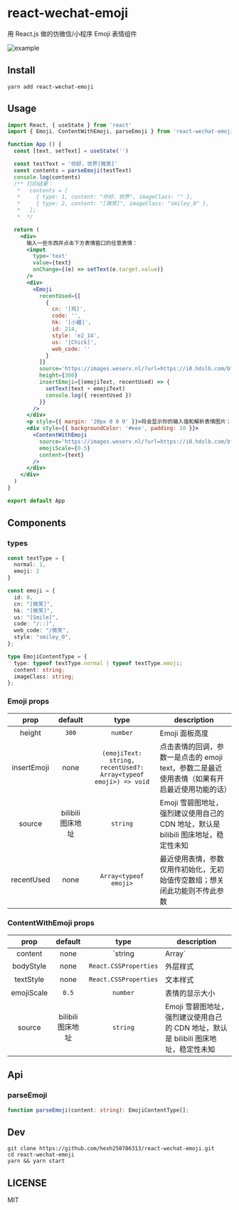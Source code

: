 # react-wechat-emoji

用 React.js 做的仿微信/小程序 Emoji 表情组件

![example](https://images.weserv.nl/?url=https://i0.hdslb.com/bfs/article/517bd8f1d9267eaa90b294fa69ece081f1991979.png)

## Install

```
yarn add react-wechat-emoji
```

## Usage

```jsx
import React, { useState } from 'react'
import { Emoji, ContentWithEmoji, parseEmoji } from 'react-wechat-emoji'

function App () {
  const [text, setText] = useState('')

  const testText = '你好，世界[微笑]'
  const contents = parseEmoji(testText)
  console.log(contents)
  /** 打印结果：
   *   contents = [
   *     { type: 1, content: "你好，世界", imageClass: "" },
   *     { type: 2, content: "[微笑]", imageClass: "smiley_0" },
   *   ];
   *  */

  return (
    <div>
      输入一些东西并点击下方表情窗口的任意表情：
      <input
        type='text'
        value={text}
        onChange={(e) => setText(e.target.value)}
      />
      <div>
        <Emoji
          recentUsed={[
            {
              cn: '[鸡]',
              code: '',
              hk: '[小雞]',
              id: 214,
              style: 'e2_14',
              us: '[Chick]',
              web_code: ''
            }
          ]}
          source='https://images.weserv.nl/?url=https://i0.hdslb.com/bfs/article/28ff7eab6bb10c9039509d2c8e52a7416174582c.png'
          height={300}
          insertEmoji={(emojiText, recentUsed) => {
            setText(text + emojiText)
            console.log({ recentUsed })
          }}
        />
      </div>
      <p style={{ margin: '20px 0 0 0' }}>将会显示你的输入值和解析表情图片：</p>
      <div style={{ backgroundColor: '#eee', padding: 10 }}>
        <ContentWithEmoji
          source='https://images.weserv.nl/?url=https://i0.hdslb.com/bfs/article/28ff7eab6bb10c9039509d2c8e52a7416174582c.png'
          emojiScale={0.5}
          content={text}
        />
      </div>
    </div>
  )
}

export default App
```

## Components

### types

```ts
const textType = {
  normal: 1,
  emoji: 2
}

const emoji = {
  id: 0,
  cn: "[微笑]",
  hk: "[微笑]",
  us: "[Smile]",
  code: "/::)",
  web_code: "/微笑",
  style: "smiley_0",
};

type EmojiContentType = {
  type: typeof textType.normal | typeof textType.emoji;
  content: string;
  imageClass: string;
};
```

### Emoji props

|    prop     |      default      |                             type                             | description                                                  |
| :---------: | :---------------: | :----------------------------------------------------------: | ------------------------------------------------------------ |
|   height    |       `300`       |                           `number`                           | Emoji 面板高度                                               |
| insertEmoji |       none        | `(emojiText: string, recentUsed?: Array<typeof emoji>) => void` | 点击表情的回调，参数一是点击的 emoji text，参数二是最近使用表情（如果有开启最近使用功能的话） |
|   source    | bilibili 图床地址 |                           `string`                           | Emoji 雪碧图地址，强烈建议使用自己的 CDN 地址，默认是 bilibili 图床地址，稳定性未知 |
| recentUsed  |       none        |                    `Array<typeof emoji>`                     | 最近使用表情，参数仅用作初始化，无初始值传空数组；想关闭此功能则不传此参数 |

### ContentWithEmoji props

|    prop    |      default      |                type                | description                                                  |
| :--------: | :---------------: | :--------------------------------: | ------------------------------------------------------------ |
|  content   |       none        | `string | Array<EmojiContentType>` | 内容                                                         |
| bodyStyle  |       none        |       `React.CSSProperties`        | 外层样式                                                     |
| textStyle  |       none        |       `React.CSSProperties`        | 文本样式                                                     |
| emojiScale |       `0.5`       |              `number`              | 表情的显示大小                                               |
|   source   | bilibili 图床地址 |              `string`              | Emoji 雪碧图地址，强烈建议使用自己的 CDN 地址，默认是 bilibili 图床地址，稳定性未知 |

## Api

### parseEmoji

```ts
function parseEmoji(content: string): EmojiContentType[];
```

## Dev

```yarn
git clone https://github.com/hexh250786313/react-wechat-emoji.git
cd react-wechat-emoji
yarn && yarn start
```

## LICENSE

MIT
